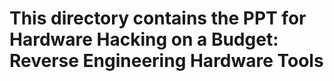 # This directory contains the PPT for Hardware Hacking on a Budget: Reverse Engineering Hardware Tools
